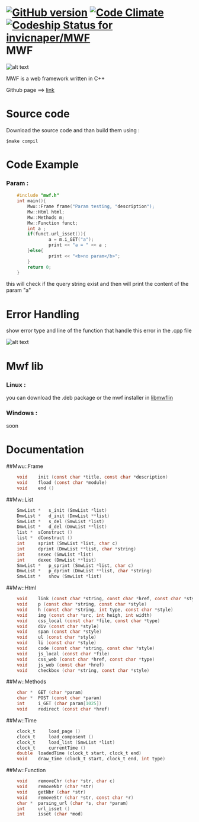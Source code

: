 [![GitHub version](https://badge.fury.io/gh/invicnaper%2FMWF.svg)](http://badge.fury.io/gh/invicnaper%2FMWF) [![Code Climate](https://codeclimate.com/github/invicnaper/MWF/badges/gpa.svg)](https://codeclimate.com/github/invicnaper/MWF)
[ ![Codeship Status for invicnaper/MWF](https://codeship.com/projects/3da6e7c0-6057-0132-46b1-0265a0814e00/status)](https://codeship.com/projects/51621)
MWF 
===

![alt text](https://cdn3.iconfinder.com/data/icons/internet-and-web-4/78/internt_web_technology-06-128.png "mwf logo")

MWF is a web framework written in C++

Github page ==> [link](http://invicnaper.github.io/MWF/)

Source code
===

Download the source code and than build them using :

    $make compil
  
Code Example
===

### Param :
```c++
    #include "mwf.h"
    int main(){
        Mwu::Frame frame("Param testing, "description");
        Mw::Html html;
        Mw::Methods m;
        Mw::Function funct;
        int a ;
        if(funct.url_isset()){
                a = m.i_GET("a");
                print << "a = " << a ; 
        }else{
                print << "<b>no param</b>";
        }
        return 0;
    }
```
this will check if the query string exist and then will print the content of the param "a"

Error Handling
===
show error type and line of the function that handle this error in the .cpp file 

![alt text](http://nsa34.casimages.com/img/2015/01/25/150125030718626915.png "mwf error")

Mwf lib 
===

### Linux :
you can download the .deb package or the mwf installer in [libmwflin](https://www.naper.eu)

### Windows :
soon

Documentation
===

##Mwu::Frame
```c
    void 	init (const char *title, const char *description)
    void 	fload (const char *module)
    void 	end ()
```
##Mw::List
```c
    SmwList * 	s_init (SmwList *list)
    DmwList * 	d_init (DmwList **list)
    SmwList * 	s_del (SmwList *list)
    DmwList * 	d_del (DmwList **list)
    list * 	sConstruct ()
    list * 	dConstruct ()
    int 	sprint (SmwList *list, char c)
    int 	dprint (DmwList **list, char *string)
    int 	sexec (SmwList *list)
    int 	dexec (DmwList **list)
    SmwList * 	p_sprint (SmwList *list, char c)
    DmwList * 	p_dprint (DmwList **list, char *string)
    SmwList * 	show (SmwList *list)
```
##Mw::Html
```c
    void 	link (const char *string, const char *href, const char *style)
    void 	p (const char *string, const char *style)
    void 	h (const char *string, int type, const char *style)
    void 	img (const char *src, int heigh, int width)
    void 	css_local (const char *file, const char *type)
    void 	div (const char *style)
    void 	span (const char *style)
    void 	ul (const char *style)
    void 	li (const char *style)
    void 	code (const char *string, const char *style)
    void 	js_local (const char *file)
    void 	css_web (const char *href, const char *type)
    void 	js_web (const char *href)
    void 	checkbox (char *string, const char *style)
```    
##Mw::Methods
```c
    char * 	GET (char *param)
    char * 	POST (const char *param)
    int 	i_GET (char param[1025])
    void 	redirect (const char *href)
```    
##Mw::Time
```c    
    clock_t 	load_page ()
    clock_t 	load_composent ()
    clock_t 	load_list (SmwList *list)
    clock_t 	currentTime ()
    double 	loadedTime (clock_t start, clock_t end)
    void 	draw_time (clock_t start, clock_t end, int type)
```
##Mw::Function
```c
    void 	removeChr (char *str, char c)
    void 	removeNbr (char *str)
    void 	getNbr (char *str)
    void 	removeStr (char *str, const char *r)
    char * 	parsing_url (char *s, char *param)
    int 	url_isset ()
    int 	isset (char *mod)
```
